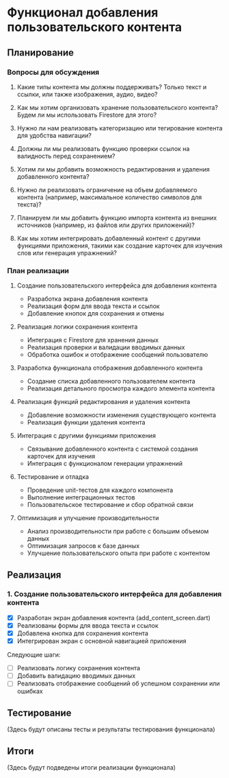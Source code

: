 # Функционал добавления пользовательского контента

## Планирование

### Вопросы для обсуждения

1. Какие типы контента мы должны поддерживать? Только текст и ссылки, или также изображения, аудио, видео?

2. Как мы хотим организовать хранение пользовательского контента? Будем ли мы использовать Firestore для этого?

3. Нужно ли нам реализовать категоризацию или тегирование контента для удобства навигации?

4. Должны ли мы реализовать функцию проверки ссылок на валидность перед сохранением?

5. Хотим ли мы добавить возможность редактирования и удаления добавленного контента?

6. Нужно ли реализовать ограничение на объем добавляемого контента (например, максимальное количество символов для текста)?

7. Планируем ли мы добавить функцию импорта контента из внешних источников (например, из файлов или других приложений)?

8. Как мы хотим интегрировать добавленный контент с другими функциями приложения, такими как создание карточек для изучения слов или генерация упражнений?

### План реализации

1. Создание пользовательского интерфейса для добавления контента
   - Разработка экрана добавления контента
   - Реализация форм для ввода текста и ссылок
   - Добавление кнопок для сохранения и отмены

2. Реализация логики сохранения контента
   - Интеграция с Firestore для хранения данных
   - Реализация проверки и валидации вводимых данных
   - Обработка ошибок и отображение сообщений пользователю

3. Разработка функционала отображения добавленного контента
   - Создание списка добавленного пользователем контента
   - Реализация детального просмотра каждого элемента контента

4. Реализация функций редактирования и удаления контента
   - Добавление возможности изменения существующего контента
   - Реализация функции удаления контента

5. Интеграция с другими функциями приложения
   - Связывание добавленного контента с системой создания карточек для изучения
   - Интеграция с функционалом генерации упражнений

6. Тестирование и отладка
   - Проведение unit-тестов для каждого компонента
   - Выполнение интеграционных тестов
   - Пользовательское тестирование и сбор обратной связи

7. Оптимизация и улучшение производительности
   - Анализ производительности при работе с большим объемом данных
   - Оптимизация запросов к базе данных
   - Улучшение пользовательского опыта при работе с контентом

## Реализация

### 1. Создание пользовательского интерфейса для добавления контента

- [x] Разработан экран добавления контента (add_content_screen.dart)
- [x] Реализованы формы для ввода текста и ссылок
- [x] Добавлена кнопка для сохранения контента
- [x] Интегрирован экран с основной навигацией приложения

Следующие шаги:
- [ ] Реализовать логику сохранения контента
- [ ] Добавить валидацию вводимых данных
- [ ] Реализовать отображение сообщений об успешном сохранении или ошибках

## Тестирование

(Здесь будут описаны тесты и результаты тестирования функционала)

## Итоги

(Здесь будут подведены итоги реализации функционала)
